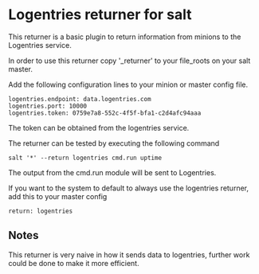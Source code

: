 # Logentries returner for salt

This returner is a basic plugin to return information from minions to
the Logentries service.

In order to use this returner copy '_returner' to your file_roots on
your salt master.

Add the following configuration lines to your minion or master config
file.

```
logentries.endpoint: data.logentries.com
logentries.port: 10000
logentries.token: 0759e7a8-552c-4f5f-bfa1-c2d4afc94aaa
```

The token can be obtained from the logentries service.

The returner can be tested by executing the following command

```
salt '*' --return logentries cmd.run uptime
```

The output from the cmd.run module will be sent to Logentries.

If you want to the system to default to always use the logentries
returner, add this to your master config

```
return: logentries
```

## Notes

This returner is very naive in how it sends data to logentries, further
work could be done to make it more efficient.
